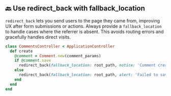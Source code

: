 ## 🔙 Use redirect_back with fallback_location
`redirect_back` lets you send users to the page they came from, improving UX after form submissions or actions. Always provide a `fallback_location` to handle cases where the referrer is absent. This avoids routing errors and gracefully handles direct visits.

```ruby
class CommentsController < ApplicationController
  def create
    @comment = Comment.new(comment_params)
    if @comment.save
      redirect_back(fallback_location: root_path, notice: 'Comment created.')
    else
      redirect_back(fallback_location: root_path, alert: 'Failed to save comment.')
    end
  end
end
```